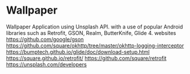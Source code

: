 # Wallpaper
Wallpaper Application using Unsplash API. with a use of popular Android libraries such as Retrofit, GSON, Realm, ButterKnife, Glide 4.
websites
https://github.com/google/gson
https://github.com/square/okhttp/tree/master/okhttp-logging-interceptor
https://bumptech.github.io/glide/doc/download-setup.html
https://square.github.io/retrofit/
https://github.com/square/retrofit
https://unsplash.com/developers
